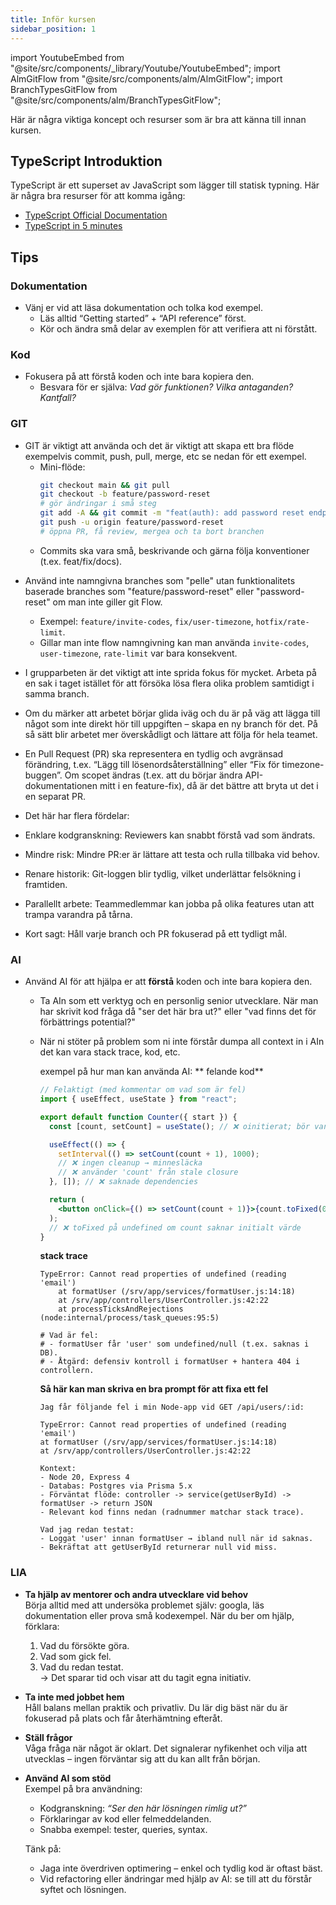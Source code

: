 ```yaml
---
title: Inför kursen
sidebar_position: 1
---
```


import YoutubeEmbed from "@site/src/components/\_library/Youtube/YoutubeEmbed";
import AlmGitFlow from "@site/src/components/alm/AlmGitFlow";
import BranchTypesGitFlow from "@site/src/components/alm/BranchTypesGitFlow";

Här är några viktiga koncept och resurser som är bra att känna till innan kursen.

## TypeScript Introduktion

TypeScript är ett superset av JavaScript som lägger till statisk typning. Här är några bra resurser för att komma igång:

- [TypeScript Official Documentation](https://www.typescriptlang.org/docs/)
- [TypeScript in 5 minutes](https://www.typescriptlang.org/docs/handbook/typescript-in-5-minutes.html)

<YoutubeEmbed videoId="BCg4U1FzODs" />

## Tips

### Dokumentation

- Vänj er vid att läsa dokumentation och tolka kod exempel.
  - Läs alltid “Getting started” + “API reference” först.
  - Kör och ändra små delar av exemplen för att verifiera att ni förstått.

### Kod

- Fokusera på att förstå koden och inte bara kopiera den.
  - Besvara för er själva: _Vad gör funktionen? Vilka antaganden? Kantfall?_

### GIT

- GIT är viktigt att använda och det är viktigt att skapa ett bra flöde exempelvis commit, push, pull, merge, etc se nedan för ett exempel.
  - Mini-flöde:
    ```bash
    git checkout main && git pull
    git checkout -b feature/password-reset
    # gör ändringar i små steg
    git add -A && git commit -m "feat(auth): add password reset endpoint"
    git push -u origin feature/password-reset
    # öppna PR, få review, mergea och ta bort branchen
    ```
  - Commits ska vara små, beskrivande och gärna följa konventioner (t.ex. feat/fix/docs).

<AlmGitFlow />
<BranchTypesGitFlow />

- Använd inte namngivna branches som "pelle" utan funktionalitets baserade branches som "feature/password-reset" eller "password-reset" om man inte giller git Flow.

  - Exempel: `feature/invite-codes`, `fix/user-timezone`, `hotfix/rate-limit`.
  - Gillar man inte flow namngivning kan man använda `invite-codes`, `user-timezone`, `rate-limit` var bara konsekvent.

- I grupparbeten är det viktigt att inte sprida fokus för mycket. Arbeta på en sak i taget istället för att försöka lösa flera olika problem samtidigt i samma branch.

- Om du märker att arbetet börjar glida iväg och du är på väg att lägga till något som inte direkt hör till uppgiften – skapa en ny branch för det. På så sätt blir arbetet mer överskådligt och lättare att följa för hela teamet.

- En Pull Request (PR) ska representera en tydlig och avgränsad förändring, t.ex. “Lägg till lösenordsåterställning” eller “Fix för timezone-buggen”. Om scopet ändras (t.ex. att du börjar ändra API-dokumentationen mitt i en feature-fix), då är det bättre att bryta ut det i en separat PR.

- Det här har flera fördelar:

- Enklare kodgranskning: Reviewers kan snabbt förstå vad som ändrats.

- Mindre risk: Mindre PR:er är lättare att testa och rulla tillbaka vid behov.

- Renare historik: Git-loggen blir tydlig, vilket underlättar felsökning i framtiden.

- Parallellt arbete: Teammedlemmar kan jobba på olika features utan att trampa varandra på tårna.

- Kort sagt: Håll varje branch och PR fokuserad på ett tydligt mål.

### AI

- Använd AI för att hjälpa er att **förstå** koden och inte bara kopiera den.

  - Ta AIn som ett verktyg och en personlig senior utvecklare. När man har skrivit kod fråga då "ser det här bra ut?" eller "vad finns det för förbättrings potential?"
  - När ni stöter på problem som ni inte förstår dumpa all context in i AIn det kan vara stack trace, kod, etc.

    exempel på hur man kan använda AI:
    ** felande kod**

    ```jsx
    // Felaktigt (med kommentar om vad som är fel)
    import { useEffect, useState } from "react";

    export default function Counter({ start }) {
      const [count, setCount] = useState(); // ❌ oinitierat; bör vara start eller 0

      useEffect(() => {
        setInterval(() => setCount(count + 1), 1000);
        // ❌ ingen cleanup → minnesläcka
        // ❌ använder 'count' från stale closure
      }, []); // ❌ saknade dependencies

      return (
        <button onClick={() => setCount(count + 1)}>{count.toFixed(0)}</button>
      );
      // ❌ toFixed på undefined om count saknar initialt värde
    }
    ```

    **stack trace**

    ```stack trace
    TypeError: Cannot read properties of undefined (reading 'email')
        at formatUser (/srv/app/services/formatUser.js:14:18)
        at /srv/app/controllers/UserController.js:42:22
        at processTicksAndRejections (node:internal/process/task_queues:95:5)

    # Vad är fel:
    # - formatUser får 'user' som undefined/null (t.ex. saknas i DB).
    # - Åtgärd: defensiv kontroll i formatUser + hantera 404 i controllern.
    ```

    **Så här kan man skriva en bra prompt för att fixa ett fel**

    ```
    Jag får följande fel i min Node-app vid GET /api/users/:id:

    TypeError: Cannot read properties of undefined (reading 'email')
    at formatUser (/srv/app/services/formatUser.js:14:18)
    at /srv/app/controllers/UserController.js:42:22

    Kontext:
    - Node 20, Express 4
    - Databas: Postgres via Prisma 5.x
    - Förväntat flöde: controller -> service(getUserById) -> formatUser -> return JSON
    - Relevant kod finns nedan (radnummer matchar stack trace).

    Vad jag redan testat:
    - Loggat 'user' innan formatUser → ibland null när id saknas.
    - Bekräftat att getUserById returnerar null vid miss.
    ```
### LIA

- **Ta hjälp av mentorer och andra utvecklare vid behov**  
  Börja alltid med att undersöka problemet själv: googla, läs dokumentation eller prova små kodexempel. När du ber om hjälp, förklara:  
  1. Vad du försökte göra.  
  2. Vad som gick fel.  
  3. Vad du redan testat.  
  → Det sparar tid och visar att du tagit egna initiativ.  

- **Ta inte med jobbet hem**  
  Håll balans mellan praktik och privatliv. Du lär dig bäst när du är fokuserad på plats och får återhämtning efteråt.  

- **Ställ frågor**  
  Våga fråga när något är oklart. Det signalerar nyfikenhet och vilja att utvecklas – ingen förväntar sig att du kan allt från början.  

- **Använd AI som stöd**  
  Exempel på bra användning:  
  - Kodgranskning: *“Ser den här lösningen rimlig ut?”*  
  - Förklaringar av kod eller felmeddelanden.  
  - Snabba exempel: tester, queries, syntax.  

  Tänk på:  
  - Jaga inte överdriven optimering – enkel och tydlig kod är oftast bäst.  
  - Vid refactoring eller ändringar med hjälp av AI: se till att du förstår syftet och lösningen.  
